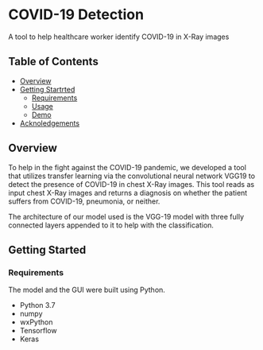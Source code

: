 # COVID-19 Detection
A tool to help healthcare worker identify COVID-19 in X-Ray images

## Table of Contents

- [Overview](#overview)
- [Getting Startrted](#requirements)
  * [Requirements](#requirements)
  * [Usage](#Usage)
  * [Demo](#demo)
- [Acknoledgements](#acknowledgements)


## Overview
To help in the fight against the COVID-19 pandemic, we developed a tool that utilizes transfer learning via the convolutional neural network VGG19 to detect the presence of COVID-19 in chest X-Ray images. This tool reads as input chest X-Ray images and returns a diagnosis on whether the patient suffers from COVID-19, pneumonia, or neither.

The architecture of our model used is the VGG-19 model with three fully connected layers appended to it to help with the classification.

## Getting Started
### Requirements
The model and the GUI were built using Python.
- Python 3.7
- numpy
- wxPython
- Tensorflow
- Keras

